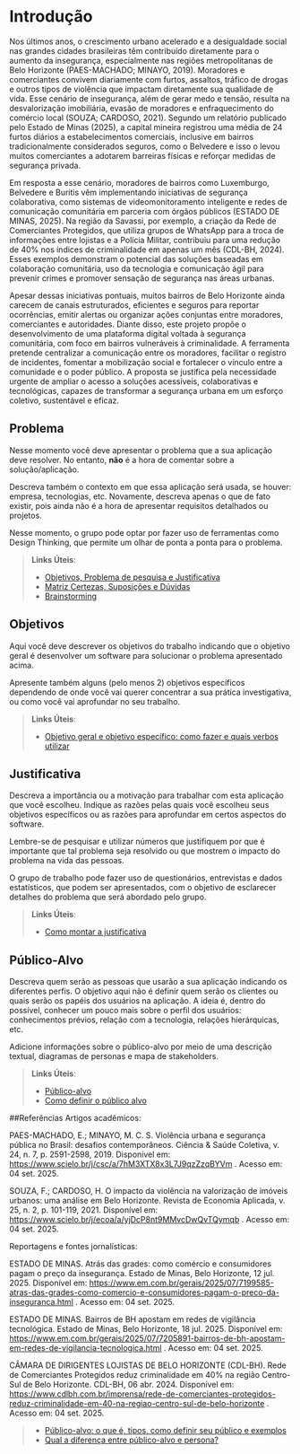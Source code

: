 # Introdução

Nos últimos anos, o crescimento urbano acelerado e a desigualdade social nas grandes cidades brasileiras têm contribuído diretamente para o aumento da insegurança, especialmente nas regiões metropolitanas de Belo Horizonte (PAES-MACHADO; MINAYO, 2019). Moradores e comerciantes convivem diariamente com furtos, assaltos, tráfico de drogas e outros tipos de violência que impactam diretamente sua qualidade de vida. Esse cenário de insegurança, além de gerar medo e tensão, resulta na desvalorização imobiliária, evasão de moradores e enfraquecimento do comércio local (SOUZA; CARDOSO, 2021). Segundo um relatório publicado pelo Estado de Minas (2025), a capital mineira registrou uma média de 24 furtos diários a estabelecimentos comerciais, inclusive em bairros tradicionalmente considerados seguros, como o Belvedere e isso o levou muitos comerciantes a adotarem barreiras físicas e reforçar medidas de segurança privada.

Em resposta a esse cenário, moradores de bairros como Luxemburgo, Belvedere e Buritis vêm implementando iniciativas de segurança colaborativa, como sistemas de videomonitoramento inteligente e redes de comunicação comunitária em parceria com órgãos públicos (ESTADO DE MINAS, 2025). Na região da Savassi, por exemplo, a criação da Rede de Comerciantes Protegidos, que utiliza grupos de WhatsApp para a troca de informações entre lojistas e a Polícia Militar, contribuiu para uma redução de 40% nos índices de criminalidade em apenas um mês (CDL-BH, 2024). Esses exemplos demonstram o potencial das soluções baseadas em colaboração comunitária, uso da tecnologia e comunicação ágil para prevenir crimes e promover sensação de segurança nas áreas urbanas.

Apesar dessas iniciativas pontuais, muitos bairros de Belo Horizonte ainda carecem de canais estruturados, eficientes e seguros para reportar ocorrências, emitir alertas ou organizar ações conjuntas entre moradores, comerciantes e autoridades. Diante disso, este projeto propõe o desenvolvimento de uma plataforma digital voltada à segurança comunitária, com foco em bairros vulneráveis à criminalidade. A ferramenta pretende centralizar a comunicação entre os moradores, facilitar o registro de incidentes, fomentar a mobilização social e fortalecer o vínculo entre a comunidade e o poder público. A proposta se justifica pela necessidade urgente de ampliar o acesso a soluções acessíveis, colaborativas e tecnológicas, capazes de transformar a segurança urbana em um esforço coletivo, sustentável e eficaz.

## Problema

Nesse momento você deve apresentar o problema que a sua aplicação deve resolver. No entanto, **não** é a hora de comentar sobre a solução/aplicação.

Descreva também o contexto em que essa aplicação será usada, se  houver: empresa, tecnologias, etc. Novamente, descreva apenas o que de fato existir, pois ainda não é a hora de apresentar requisitos detalhados ou projetos.

Nesse momento, o grupo pode optar por fazer uso  de ferramentas como Design Thinking, que permite um olhar de ponta a ponta para o problema.

> **Links Úteis**:
> - [Objetivos, Problema de pesquisa e Justificativa](https://medium.com/@versioparole/objetivos-problema-de-pesquisa-e-justificativa-c98c8233b9c3)
> - [Matriz Certezas, Suposições e Dúvidas](https://medium.com/educa%C3%A7%C3%A3o-fora-da-caixa/matriz-certezas-suposi%C3%A7%C3%B5es-e-d%C3%BAvidas-fa2263633655)
> - [Brainstorming](https://www.euax.com.br/2018/09/brainstorming/)

## Objetivos

Aqui você deve descrever os objetivos do trabalho indicando que o objetivo geral é desenvolver um software para solucionar o problema apresentado acima. 

Apresente também alguns (pelo menos 2) objetivos específicos dependendo de onde você vai querer concentrar a sua prática investigativa, ou como você vai aprofundar no seu trabalho.
 
> **Links Úteis**:
> - [Objetivo geral e objetivo específico: como fazer e quais verbos utilizar](https://blog.mettzer.com/diferenca-entre-objetivo-geral-e-objetivo-especifico/)

## Justificativa

Descreva a importância ou a motivação para trabalhar com esta aplicação que você escolheu. Indique as razões pelas quais você escolheu seus objetivos específicos ou as razões para aprofundar em certos aspectos do software.

Lembre-se de pesquisar e utilizar números que justifiquem por que é importante que tal problema seja resolvido ou que mostrem o impacto do problema na vida das pessoas.

O grupo de trabalho pode fazer uso de questionários, entrevistas e dados estatísticos, que podem ser apresentados, com o objetivo de esclarecer detalhes do problema que será abordado pelo grupo.

> **Links Úteis**:
> - [Como montar a justificativa](https://guiadamonografia.com.br/como-montar-justificativa-do-tcc/)

## Público-Alvo

Descreva quem serão as pessoas que usarão a sua aplicação indicando os diferentes perfis. O objetivo aqui não é definir quem serão os clientes ou quais serão os papéis dos usuários na aplicação. A ideia é, dentro do possível, conhecer um pouco mais sobre o perfil dos usuários: conhecimentos prévios, relação com a tecnologia, relações hierárquicas, etc.

Adicione informações sobre o público-alvo por meio de uma descrição textual, diagramas de personas e mapa de stakeholders.

> **Links Úteis**:
> - [Público-alvo](https://blog.hotmart.com/pt-br/publico-alvo/)
> - [Como definir o público alvo](https://exame.com/pme/5-dicas-essenciais-para-definir-o-publico-alvo-do-seu-negocio/)
>

##Referências
Artigos acadêmicos:

PAES-MACHADO, E.; MINAYO, M. C. S. Violência urbana e segurança pública no Brasil: desafios contemporâneos. Ciência & Saúde Coletiva, v. 24, n. 7, p. 2591-2598, 2019. Disponível em: https://www.scielo.br/j/csc/a/7hM3XTX8x3L7J9qzZzqBYVm
. Acesso em: 04 set. 2025.

SOUZA, F.; CARDOSO, H. O impacto da violência na valorização de imóveis urbanos: uma análise em Belo Horizonte. Revista de Economia Aplicada, v. 25, n. 2, p. 101-119, 2021. Disponível em: https://www.scielo.br/j/ecoa/a/yjDcP8nt9MMvcDwQvTQymqb
. Acesso em: 04 set. 2025.

Reportagens e fontes jornalísticas:

ESTADO DE MINAS. Atrás das grades: como comércio e consumidores pagam o preço da insegurança. Estado de Minas, Belo Horizonte, 12 jul. 2025. Disponível em: https://www.em.com.br/gerais/2025/07/7199585-atras-das-grades-como-comercio-e-consumidores-pagam-o-preco-da-inseguranca.html
. Acesso em: 04 set. 2025.

ESTADO DE MINAS. Bairros de BH apostam em redes de vigilância tecnológica. Estado de Minas, Belo Horizonte, 18 jul. 2025. Disponível em: https://www.em.com.br/gerais/2025/07/7205891-bairros-de-bh-apostam-em-redes-de-vigilancia-tecnologica.html
. Acesso em: 04 set. 2025.

CÂMARA DE DIRIGENTES LOJISTAS DE BELO HORIZONTE (CDL-BH). Rede de Comerciantes Protegidos reduz criminalidade em 40% na região Centro-Sul de Belo Horizonte. CDL-BH, 06 abr. 2024. Disponível em: https://www.cdlbh.com.br/imprensa/rede-de-comerciantes-protegidos-reduz-criminalidade-em-40-na-regiao-centro-sul-de-belo-horizonte
. Acesso em: 04 set. 2025.
> - [Público-alvo: o que é, tipos, como definir seu público e exemplos](https://klickpages.com.br/blog/publico-alvo-o-que-e/)
> - [Qual a diferença entre público-alvo e persona?](https://rockcontent.com/blog/diferenca-publico-alvo-e-persona/)
